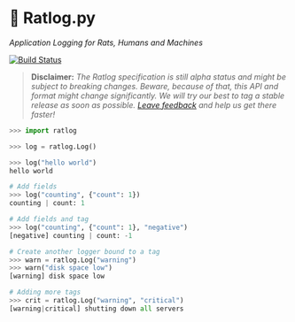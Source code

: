 # :rat: Ratlog.py

_Application Logging for Rats, Humans and Machines_

[![Build Status](https://travis-ci.org/alxwrd/ratlog.py.svg?branch=master)](https://travis-ci.org/alxwrd/ratlog.py)

> **Disclaimer:** _The Ratlog specification is still alpha status and might be
subject to breaking changes. Beware, because of that, this API and format
might change significantly. We will try our best to tag a stable release as
soon as possible. [Leave feedback](https://github.com/alxwrd/ratlog.py/issues)
and help us get there faster!_

```python
>>> import ratlog

>>> log = ratlog.Log()

>>> log("hello world")
hello world

# Add fields
>>> log("counting", {"count": 1})
counting | count: 1

# Add fields and tag
>>> log("counting", {"count": 1}, "negative")
[negative] counting | count: -1

# Create another logger bound to a tag
>>> warn = ratlog.Log("warning")
>>> warn("disk space low")
[warning] disk space low

# Adding more tags
>>> crit = ratlog.Log("warning", "critical")
[warning|critical] shutting down all servers
```
